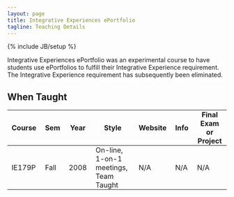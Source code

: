 ```yaml
---
layout: page
title: Integrative Experiences ePortfolio
tagline: Teaching Details
---
```

{% include JB/setup %}

Integrative Experiences ePortfolio was an experimental course to have students use ePortfolios
to fulfill their Integrative Experience requirement. The Integrative Experience requirement
has subsequently been eliminated.

## When Taught
<style>
th, td {
    padding:  0px 10px;
}
</style>

| Course | Sem | Year | Style | Website | Info | Final Exam or Project |
| ------ | --- | ---- | ----- | ------- | ---- | --------------------- |
| IE179P | Fall | 2008 | On-line, 1-on-1 meetings, Team Taught | N/A | N/A | N/A |